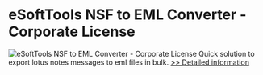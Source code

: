 # eSoftTools NSF to EML Converter - Corporate License
![eSoftTools NSF to EML Converter - Corporate License](https://mycommerce.akamaized.net/api/pimages/P300877925/BIG/300877925.GIF)
Quick solution to export lotus notes messages to eml files in bulk.
[>> Detailed information](https://secure.shareit.com/shareit/product.html?productid=300877925&affiliateid=200057808)